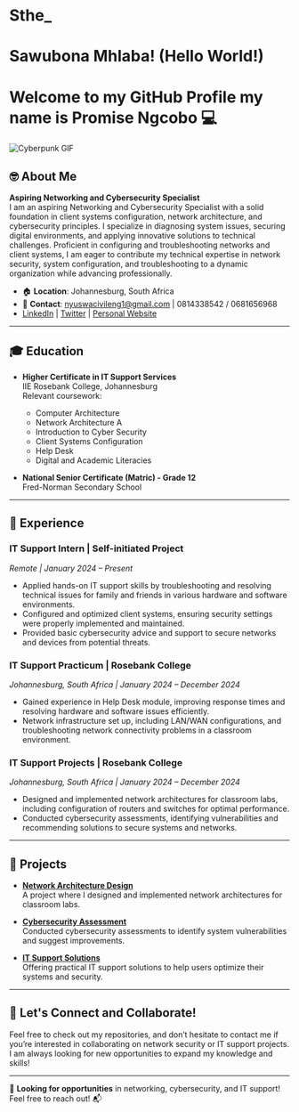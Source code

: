 # Sthe_
# Sawubona Mhlaba! (Hello World!)
# Welcome to my GitHub Profile my name is Promise Ngcobo :computer:

![Cyberpunk GIF](https://media.tenor.com/images/582c78b8d25cf8cbf4d1e75e0a2b1e8c/tenor.gif)

## :nerd_face: About Me

**Aspiring Networking and Cybersecurity Specialist**  
I am an aspiring Networking and Cybersecurity Specialist with a solid foundation in client systems configuration, network architecture, and cybersecurity principles. I specialize in diagnosing system issues, securing digital environments, and applying innovative solutions to technical challenges. Proficient in configuring and troubleshooting networks and client systems, I am eager to contribute my technical expertise in network security, system configuration, and troubleshooting to a dynamic organization while advancing professionally.

- :house: **Location**: Johannesburg, South Africa
- :email: **Contact**: nyuswacivileng1@gmail.com | 0814338542 / 0681656968
- [LinkedIn](https://www.linkedin.com/in/ngcobo-p)
| [Twitter](#) | [Personal Website](#)

---

## :mortar_board: Education

- **Higher Certificate in IT Support Services**  
  IIE Rosebank College, Johannesburg  
  Relevant coursework:  
  - Computer Architecture
  - Network Architecture A
  - Introduction to Cyber Security
  - Client Systems Configuration
  - Help Desk  
  - Digital and Academic Literacies

- **National Senior Certificate (Matric) - Grade 12**  
  Fred-Norman Secondary School

---

## :wrench: Experience

### IT Support Intern | **Self-initiated Project**  
_Remote | January 2024 – Present_  
- Applied hands-on IT support skills by troubleshooting and resolving technical issues for family and friends in various hardware and software environments.  
- Configured and optimized client systems, ensuring security settings were properly implemented and maintained.  
- Provided basic cybersecurity advice and support to secure networks and devices from potential threats.

### IT Support Practicum | **Rosebank College**  
_Johannesburg, South Africa | January 2024 – December 2024_  
- Gained experience in Help Desk module, improving response times and resolving hardware and software issues efficiently. 
- Network infrastructure set up, including LAN/WAN configurations, and troubleshooting network connectivity problems in a classroom environment.

### IT Support Projects | **Rosebank College**  
_Johannesburg, South Africa | January 2024 – December 2024_  
- Designed and implemented network architectures for classroom labs, including configuration of routers and switches for optimal performance.  
- Conducted cybersecurity assessments, identifying vulnerabilities and recommending solutions to secure systems and networks.

---
## :game_die: Projects

- [**Network Architecture Design**](#)  
  A project where I designed and implemented network architectures for classroom labs.
  
- [**Cybersecurity Assessment**](#)  
  Conducted cybersecurity assessments to identify system vulnerabilities and suggest improvements.

- [**IT Support Solutions**](#)  
  Offering practical IT support solutions to help users optimize their systems and security.

---

## :muscle: Let's Connect and Collaborate!

Feel free to check out my repositories, and don’t hesitate to contact me if you’re interested in collaborating on network security or IT support projects. I am always looking for new opportunities to expand my knowledge and skills!

---

:eyes: **Looking for opportunities** in networking, cybersecurity, and IT support! Feel free to reach out! :mailbox_with_mail:
